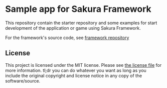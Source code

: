# Sample app for Sakura Framework

This repository contain the starter repository and some examples for start development of the application or game using Sakura Framework.

For the framework's source code, see [framework repository](https://github.com/HelloYeew/sakura)

## License

This project is licensed under the MIT license. Please see [the license file](LICENSE) for more information. tl;dr you can do whatever you want as long as you include the original copyright and license notice in any copy of the software/source.